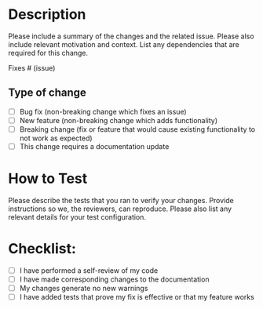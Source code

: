 # Description

Please include a summary of the changes and the related issue. Please also include relevant motivation and context. 
List any dependencies that are required for this change.

Fixes # (issue)

## Type of change

- [ ] Bug fix (non-breaking change which fixes an issue)
- [ ] New feature (non-breaking change which adds functionality)
- [ ] Breaking change (fix or feature that would cause existing functionality to not work as expected)
- [ ] This change requires a documentation update

# How to Test

Please describe the tests that you ran to verify your changes. 
Provide instructions so we, the reviewers, can reproduce. Please also list any relevant details for your test configuration.

# Checklist:

- [ ] I have performed a self-review of my code
- [ ] I have made corresponding changes to the documentation
- [ ] My changes generate no new warnings
- [ ] I have added tests that prove my fix is effective or that my feature works
